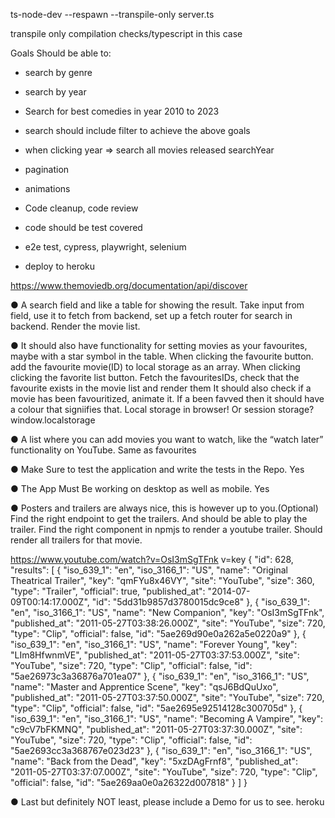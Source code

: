 ts-node-dev --respawn --transpile-only server.ts 

transpile only compilation checks/typescript in this case

Goals
Should be able to:
- search by genre
- search by year
- Search for best comedies in year 2010 to 2023
- search should include filter to achieve the above goals
- when clicking year => search all movies released searchYear 
- pagination
- animations
- Code cleanup, code review

- code should be test covered
- e2e test, cypress, playwright, selenium

- deploy to heroku

https://www.themoviedb.org/documentation/api/discover

● A search field and like a table for showing the result. 
Take input from field, use it to fetch from backend, set up a fetch router for search in backend. Render the movie list.

● It should also have functionality for setting movies as your favourites, maybe with a star symbol in the table.
When clicking the favourite button. add the favourite movie(ID) to local storage as an array.
When clicking clicking the favorite list button. Fetch the favouritesIDs, check that the favourite exists in the movie list and render them
It should also check if a movie has been favouritized, animate it.
If a been favved then it should have a colour that signiifies that. 
Local storage in browser! Or session storage?
window.localstorage


● A list where you can add movies you want to watch, like the “watch later” functionality on YouTube.
Same as favourites

● Make Sure to test the application and write the tests in the Repo.
Yes

● The App Must Be working on desktop as well as mobile.
Yes

● Posters and trailers are always nice, this is however up to you.(Optional)
Find the right endpoint to get the trailers. 
And should be able to play the trailer.
Find the right component in npmjs to render a youtube trailer.
Should render all trailers for that movie.

https://www.youtube.com/watch?v=OsI3mSgTFnk
v=key
{
	"id": 628,
	"results": [
		{
			"iso_639_1": "en",
			"iso_3166_1": "US",
			"name": "Original Theatrical Trailer",
			"key": "qmFYu8x46VY",
			"site": "YouTube",
			"size": 360,
			"type": "Trailer",
			"official": true,
			"published_at": "2014-07-09T00:14:17.000Z",
			"id": "5dd31b9857d3780015dc9ce8"
		},
		{
			"iso_639_1": "en",
			"iso_3166_1": "US",
			"name": "New Companion",
			"key": "OsI3mSgTFnk",
			"published_at": "2011-05-27T03:38:26.000Z",
			"site": "YouTube",
			"size": 720,
			"type": "Clip",
			"official": false,
			"id": "5ae269d90e0a262a5e0220a9"
		},
		{
			"iso_639_1": "en",
			"iso_3166_1": "US",
			"name": "Forever Young",
			"key": "LIm8HfwnmVE",
			"published_at": "2011-05-27T03:37:53.000Z",
			"site": "YouTube",
			"size": 720,
			"type": "Clip",
			"official": false,
			"id": "5ae26973c3a36876a701ea07"
		},
		{
			"iso_639_1": "en",
			"iso_3166_1": "US",
			"name": "Master and Apprentice Scene",
			"key": "qsJ6BdQuUxo",
			"published_at": "2011-05-27T03:37:50.000Z",
			"site": "YouTube",
			"size": 720,
			"type": "Clip",
			"official": false,
			"id": "5ae2695e92514128c300705d"
		},
		{
			"iso_639_1": "en",
			"iso_3166_1": "US",
			"name": "Becoming A Vampire",
			"key": "c9cV7bFKMNQ",
			"published_at": "2011-05-27T03:37:30.000Z",
			"site": "YouTube",
			"size": 720,
			"type": "Clip",
			"official": false,
			"id": "5ae2693cc3a368767e023d23"
		},
		{
			"iso_639_1": "en",
			"iso_3166_1": "US",
			"name": "Back from the Dead",
			"key": "5xzDAgFrnf8",
			"published_at": "2011-05-27T03:37:07.000Z",
			"site": "YouTube",
			"size": 720,
			"type": "Clip",
			"official": false,
			"id": "5ae269aa0e0a26322d007818"
		}
	]
}

● Last but definitely NOT least, please include a Demo for us to see.
heroku

